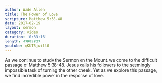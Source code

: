 ```yaml
---
author: Wade Allen
title: The Power of Love
scripture: Matthew 5:38-48
date: 2017-02-19
layout: sermon
category: video
duration: '0:33:16' 
length: 47905827
youtube: qKUT5jwill0
---
```


As we continue to study the Sermon on the Mount, we come to the difficult passage of Matthew 5:38-48. Jesus calls his followers to the seemingly impossible task of turning the other cheek. Yet as we explore this passage, we find incredible power in the response of love.
